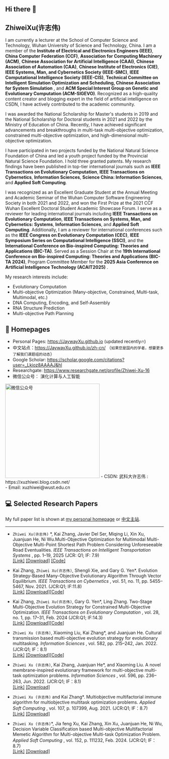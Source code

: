 ## Hi there 👋

<span class='anchor' id='about-me'></span>

## ZhiweiXu(许志伟)

I am currently a lecturer at the School of Computer Science and Technology, Wuhan University of Science and Technology, China. I am a member of the **Institute of Electrical and Electronics Engineers (IEEE)**, **China Computer Federation (CCF)**, **Association for Computing Machinery (ACM)**, **Chinese Association for Artificial Intelligence (CAAI)**, **Chinese Association of Automation (CAA)**, **Chinese Institute of Electronics (CIE)**, **IEEE Systems, Man, and Cybernetics Society (IEEE-SMC)**, **IEEE Computational Intelligence Society (IEEE-CIS)**, **Technical Committee on Intelligent Simulation Optimization and Scheduling, Chinese Association for System Simulation** , and **ACM Special Interest Group on Genetic and Evolutionary Computation (ACM-SIGEVO)**. Recognized as a high-quality content creator and blogging expert in the field of artificial intelligence on CSDN, I have actively contributed to the academic community.

I was awarded the National Scholarship for Master's students in 2019 and the National Scholarship for Doctoral students in 2021 and 2022 by the Ministry of Education of China. Recently, I have achieved significant advancements and breakthroughs in multi-task multi-objective optimization, constrained multi-objective optimization, and high-dimensional multi-objective optimization.

I have participated in two projects funded by the National Natural Science Foundation of China and led a youth project funded by the Provincial Natural Science Foundation. I hold three granted patents. My research findings have been published in top-tier international journals such as **IEEE Transactions on Evolutionary Computation**, **IEEE Transactions on Cybernetics**, **Information Sciences**, **Science China: Information Sciences**, and **Applied Soft Computing**.

I was recognized as an Excellent Graduate Student at the Annual Meeting and Academic Seminar of the Wuhan Computer Software Engineering Society in both 2021 and 2022, and won the First Prize at the 2021 CCF Wuhan Excellent Doctoral Student Academic Showcase Forum. I serve as a reviewer for leading international journals including **IEEE Transactions on Evolutionary Computation**, **IEEE Transactions on Systems, Man, and Cybernetics: Systems**, **Information Sciences**, and **Applied Soft Computing**. Additionally, I am a reviewer for international conferences such as the **IEEE Congress on Evolutionary Computation (CEC)**, **IEEE Symposium Series on Computational Intelligence (SSCI)**, and the **International Conference on Bio-inspired Computing: Theories and Applications (BIC-TA)**. Served as a Session Chair at the **19th International Conference on Bio-inspired Computing: Theories and Applications (BIC-TA 2024)**, Program Committee Member for the **2025 Asia Conference on Artificial Intelligence Technology (ACAIT2025)** . 

My research interests include:

- Evolutionary Computation
- Multi-objective Optimization (Many-objective, Constrained, Multi-task, Multimodal, etc.)
- DNA Computing, Encoding, and Self-Assembly
- RNA Structure Prediction
- Multi-objective Path Planning

## 📎 Homepages
- Personal Pages: https://JaywayXu.github.io (updated recently🔥)
- 中文站点：https://JaywayXu.github.io/zh-cn/ （`如果您是国内的学者，想要更多了解我们课题组的动态`）
- Google Scholar: https://scholar.google.com/citations?user=_Lkioz8AAAAJ&hl
- Researchgate: https://www.researchgate.net/profile/Zhiwei-Xu-16
- 微信公众号： 演化计算与人工智能
<img src="images/Wechat.png" alt="微信公众号" style="width: 300px; height: auto;">
- CSDN: 武科大许志伟 : https://xuzhiwei.blog.csdn.net/
<br>
- Email: xuzhiwei@wust.edu.cn

## 💻 Selected Research Papers
My full paper list is shown at [my personal homepage](https://JaywayXu.github.io/) or [中文主站](https://JaywayXu.github.io/zh-cn/).

---
- `Zhiwei Xu(许志伟)` \*, Kai Zhang, Javier Del Ser, Miqing Li, Xin Xu, Juanjuan He, Ni Wu.Multi-Objective Optimization for Multimodal Multi-Objective Multi-Point Shortest Path Problem Considering Unforeseeable Road Eventualities. *IEEE Transactions on Intelligent Transportation Systems* , pp. 1–19, 2025 (JCR: Q1; IF: 7.9)  
[[Link]](https://ieeexplore.ieee.org/document/10959009/) [[Download]](https://jaywayxu.github.io/PDF/MMOEA-CDP.pdf) [[Code]](https://github.com/JaywayXu/MMOEA-CDP)

- Kai Zhang, `Zhiwei Xu(许志伟)`, Shengli Xie, and Gary G. Yen\*. Evolution Strategy-Based Many-Objective Evolutionary Algorithm Through Vector Equilibrium. *IEEE Transactions on Cybernetics* , vol. 51, no. 11, pp. 5455–5467, Nov. 2021. (JCR:Q1; IF:11.8)  
[[Link]](https://ieeexplore.ieee.org/document/8955947/) [[Download]](https://jaywayxu.github.io/PDF/MaOES.pdf)[[Code]](https://github.com/MaOEA/MaOES)

- Kai Zhang, `Zhiwei Xu(许志伟)`, Gary G. Yen\*, Ling Zhang. Two-Stage Multi-Objective Evolution Strategy for Constrained Multi-Objective Optimization. *IEEE Transactions on Evolutionary Computation* , vol. 28, no. 1, pp. 17–31, Feb. 2024 (JCR:Q1; IF:14.3)  
[[Link]](https://ieeexplore.ieee.org/document/9869698) [[Download]](https://jaywayxu.github.io/PDF/CMOES.pdf)[[Code]](https://github.com/MaOEA/CMOES)

- `Zhiwei Xu (许志伟)`, Xiaoming Liu, Kai Zhang\*, and Juanjuan He. Cultural transmission based multi-objective evolution strategy for evolutionary multitasking. *Information Sciences* , vol. 582, pp. 215–242, Jan. 2022. (JCR:Q1; IF：8.1)  
[[Link]](https://www.sciencedirect.com/science/article/pii/S0020025521009282) [[Download]](https://jaywayxu.github.io/PDF/CT_EMT_MOES.pdf)[[Code]](https://github.com/Asurada2015/CT-EMT-MOES)

- `Zhiwei Xu (许志伟)`, Kai Zhang, Juanjuan He\*, and Xiaoming Liu. A novel membrane-inspired evolutionary framework for multi-objective multi-task optimization problems. *Information Sciences* , vol. 596, pp. 236–263, Jun. 2022. (JCR:Q1; IF：8.1)  
[[Link]](https://www.sciencedirect.com/science/article/pii/S002002552200216X) [[Download]](https://jaywayxu.github.io/PDF/EMT-MOMIEA.pdf)

- `Zhiwei Xu (许志伟)` and Kai Zhang\*. Multiobjective multifactorial immune algorithm for multiobjective multitask optimization problems. *Applied Soft Computing* , vol. 107, p. 107399, Aug. 2021. (JCR:Q1; IF：8.7)  
[[Link]](https://www.sciencedirect.com/science/article/pii/S1568494621003227) [[Download]](https://jaywayxu.github.io/PDF/MOMFIA.pdf)

- `Zhiwei Xu (许志伟)`\*, Jia feng Xu, Kai Zhang, Xin Xu, Juanjuan He, Ni Wu, Decision Variable Classification based Multi-objective Multifactorial Memetic Algorithm for Multi-objective Multi-task Optimization Problem. *Applied Soft Computing* , vol. 152, p. 111232, Feb. 2024. (JCR:Q1; IF：8.7)  
[[Link]](https://www.sciencedirect.com/science/article/pii/S1568494624000061) [[Download]](https://jaywayxu.github.io/PDF/HMOMFMA.pdf)


<!--
**JaywayXu/JaywayXu** is a ✨ _special_ ✨ repository because its `README.md` (this file) appears on your GitHub profile.

Here are some ideas to get you started:

- 🔭 I’m currently working on ...
- 🌱 I’m currently learning ...
- 👯 I’m looking to collaborate on ...
- 🤔 I’m looking for help with ...
- 💬 Ask me about ...
- 📫 How to reach me: ...
- 😄 Pronouns: ...
- ⚡ Fun fact: ...
-->
